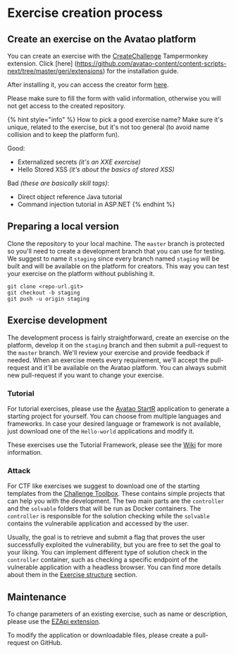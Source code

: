 # Exercise creation process

## Create an exercise on the Avatao platform

You can create an exercise with the [CreateChallenge](https://github.com/avatao-content/content-scripts-next/blob/master/geri/extensions/CreateChallenge.js) Tampermonkey extension. Click [here] (https://github.com/avatao-content/content-scripts-next/tree/master/geri/extensions) for the installation guide.

After installing it, you can access the creator form [here](https://next.avatao.com/new).

Please make sure to fill the form with valid information, otherwise you will not get access to the created repository.

{% hint style="info" %}
How to pick a good exercise name? Make sure it's unique, related to the exercise, but it's not too general (to avoid name collision and to keep the platform fun).

Good:
 * Externalized secrets *(it's an XXE exercise)*
 * Hello Stored XSS *(it's about the basics of stored XSS)*
 
Bad *(these are basically skill tags)*:
 * Direct object reference Java tutorial
 * Command injection tutorial in ASP.NET
{% endhint %}

## Preparing a local version

Clone the repository to your local machine. The `master` branch is protected so you'll need to create a development branch that you can use for testing. We suggest to name it `staging` since every branch named `staging` will be built and will be available on the platform for creators. This way you can test your exercise on the platform without publishing it.

```
git clone <repo-url.git>
git checkout -b staging
git push -u origin staging
```

## Exercise development

The development process is fairly straightforward, create an exercise on the platform, develop it on the `staging` branch and then submit a pull-request to the `master` branch. We'll review your exercise and provide feedback if needed. When an exercise meets every requirement, we'll accept the pull-request and it'll be available on the Avatao platform. You can always submit new pull-request if you want to change your exercise.

### Tutorial

For tutorial exercises, please use the [Avatao StartR](https://github.com/avatao-content/test-tfw-startr) application to generate a starting project for yourself. You can choose from multiple languages and frameworks. In case your desired language or framework is not available, just download one of the `Hello-world` applications and modify it.

These exercises use the Tutorial Framework, please see the [Wiki](https://github.com/avatao-content/baseimage-tutorial-framework/wiki) for more information.

### Attack

For CTF like exercises we suggest to download one of the starting templates from the [Challenge Toolbox](https://github.com/avatao-content/challenge-toolbox/tree/v3/templates). These contains simple projects that can help you with the development. The two main parts are the `controller` and the `solvable` folders that will be run as Docker containers. The `controller` is responsible for the solution checking while the `solvable` contains the vulnerabile application and accessed by the user.

Usually, the goal is to retrieve and submit a flag that proves the user successfully exploited the vulnerability, but you are free to set the goal to your liking. You can implement different type of solution check in the `controller` container, such as checking a specific endpoint of the vulnerable application with a headless browser. You can find more details about them in the [Exercise structure](exercise-structure.md) section.

## Maintenance

To change parameters of an existing exercise, such as name or description, please use the [EZApi extension](https://github.com/avatao-content/content-scripts-next/blob/master/geri/extensions/EZAPI.js).

To modify the application or downloadable files, please create a pull-request on GitHub.
